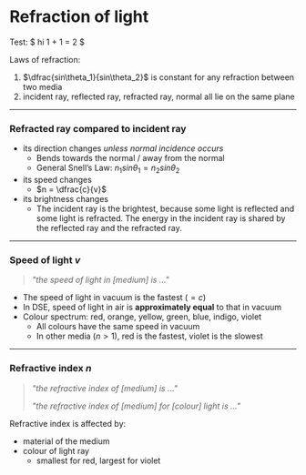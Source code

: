 # Refraction of light

Test: $ hi 1 + 1 = 2 $

Laws of refraction:
1. $\dfrac{sin\theta_1}{sin\theta_2}$ is constant for any refraction between two media
2. incident ray, reflected ray, refracted ray, normal all lie on the same plane

---
### Refracted ray compared to incident ray
- its direction changes *unless normal incidence occurs*
	- Bends towards the normal / away from the normal
	- General Snell’s Law: $n_1sin\theta_1 = n_2sin\theta_2$
- its speed changes
    - $n = \dfrac{c}{v}$
- its brightness changes
	- The incident ray is the brightest, because some light is reflected and some light is refracted. The energy in the incident ray is shared by the reflected ray and the refracted ray.

---
### Speed of light $v$
> *"the speed of light in \[medium\] is ..."*
- The speed of light in vacuum is the fastest ($= c$)
- In DSE, speed of light in air is **approximately equal** to that in vacuum
- Colour spectrum: red, orange, yellow, green, blue, indigo, violet
	- All colours have the same speed in vacuum
	- In other media ($n > 1$), red is the fastest, violet is the slowest

---
### Refractive index $n$
> *"the refractive index of \[medium\] is ..."*
> 
> *"the refractive index of \[medium\] for \[colour\] light is ..."*

Refractive index is affected by:
* material of the medium
* colour of light ray
	* smallest for red, largest for violet